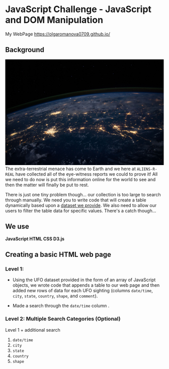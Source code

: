 # JavaScript Challenge - JavaScript and DOM Manipulation
My WebPage https://olgaromanova0709.github.io/
## Background
![images/nasa.jpg](UFO-level-2/static/images/nasa.jpg)
The extra-terrestrial menace has come to Earth and we here at `ALIENS-R-REAL` have collected all of the eye-witness reports we could to prove it! All we need to do now is put this information online for the world to see and then the matter will finally be put to rest.

There is just one tiny problem though... our collection is too large to search through manually.
We need you to write code that will create a table dynamically based upon a [dataset we provide](UFO-level-2/static/js/data.js). We also need to allow our users to filter the table data for specific values. There's a catch though...
 ## We use
 <b> JavaScript </b>
 <b> HTML </b>
 <b> CSS </b>
 <b> D3.js </b>

## Creating a basic HTML web page 

### Level 1:
* Using the UFO dataset provided in the form of an array of JavaScript objects,  we wrote code that appends a table to our web page and then added new rows of data for each UFO sighting (columns `date/time`, `city`, `state`, `country`, `shape`, and `comment`).

* Made a search through the `date/time` column .

### Level 2: Multiple Search Categories (Optional)

Level 1 + additional search

  1. `date/time`
  2. `city`
  3. `state`
  4. `country`
  5. `shape`
